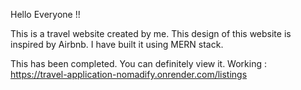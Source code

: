 Hello Everyone !!

This is a travel website created by me. This design of this website is inspired by Airbnb. I have built it using MERN stack.

This has been completed. You can definitely view it. Working : https://travel-application-nomadify.onrender.com/listings
